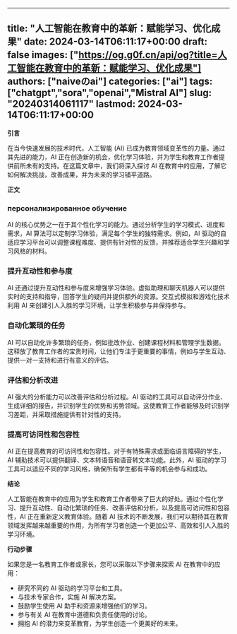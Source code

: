 
---
title: "人工智能在教育中的革新：赋能学习、优化成果"
date: 2024-03-14T06:11:17+00:00
draft: false
images: ["https://og.g0f.cn/api/og?title=人工智能在教育中的革新：赋能学习、优化成果"]
authors: ["naiveのai"]
categories: ["ai"]
tags: ["chatgpt","sora","openai","Mistral AI"]
slug: "20240314061117"
lastmod: 2024-03-14T06:11:17+00:00
---
**引言**

在当今快速发展的技术时代，人工智能 (AI) 已成为教育领域变革性的力量。通过其先进的能力，AI 正在创造新的机会，优化学习体验，并为学生和教育工作者提供前所未有的支持。在这篇文章中，我们将深入探讨 AI 在教育中的应用，了解它如何解决挑战，改善成果，并为未来的学习铺平道路。

**正文**

###  персонализированное обучение

AI 的核心优势之一在于其个性化学习的能力。通过分析学生的学习模式、进度和需求，AI 算法可以定制学习体验，满足每个学生的独特需求。例如，AI 驱动的自适应学习平台可以调整课程难度、提供有针对性的反馈，并推荐适合学生兴趣和学习风格的材料。

### 提升互动性和参与度

AI 还通过提升互动性和参与度来增强学习体验。虚拟助理和聊天机器人可以提供实时的支持和指导，回答学生的疑问并提供额外的资源。交互式模拟和游戏化技术利用 AI 来创建引人入胜的学习环境，让学生积极参与并保持参与。

### 自动化繁琐的任务

AI 可以自动化许多繁琐的任务，例如批改作业、创建课程材料和管理学生数据。这释放了教育工作者的宝贵时间，让他们专注于更重要的事情，例如与学生互动、提供一对一支持和进行有意义的评估。

### 评估和分析改进

AI 强大的分析能力可以改善评估和分析过程。AI 驱动的工具可以自动评分作业、生成详细的报告，并识别学生的优势和劣势领域。这使教育工作者能够及时识别学习差距，并采取措施提供有针对性的支持。

### 提高可访问性和包容性

AI 正在提高教育的可访问性和包容性。对于有特殊需求或面临语言障碍的学生，AI 辅助技术可以提供翻译、文本转语音和语音转文本功能。此外，AI 驱动的学习工具可以适应不同的学习风格，确保所有学生都有平等的机会参与和成功。

**结论**

人工智能在教育中的应用为学生和教育工作者带来了巨大的好处。通过个性化学习、提升互动性、自动化繁琐的任务、改善评估和分析，以及提高可访问性和包容性，AI 正在重新定义教育体验。随着 AI 技术的不断发展，我们可以期待其在教育领域发挥越来越重要的作用，为所有学习者创造一个更加公平、高效和引人入胜的学习环境。

**行动步骤**

如果您是一名教育工作者或家长，您可以采取以下步骤来探索 AI 在教育中的应用：

* 研究不同的 AI 驱动的学习平台和工具。
* 与技术专家合作，实施 AI 解决方案。
* 鼓励学生使用 AI 助手和资源来增强他们的学习。
* 参与有关 AI 在教育中道德和负责任使用的讨论。
* 拥抱 AI 的潜力来变革教育，为学生创造一个更美好的未来。